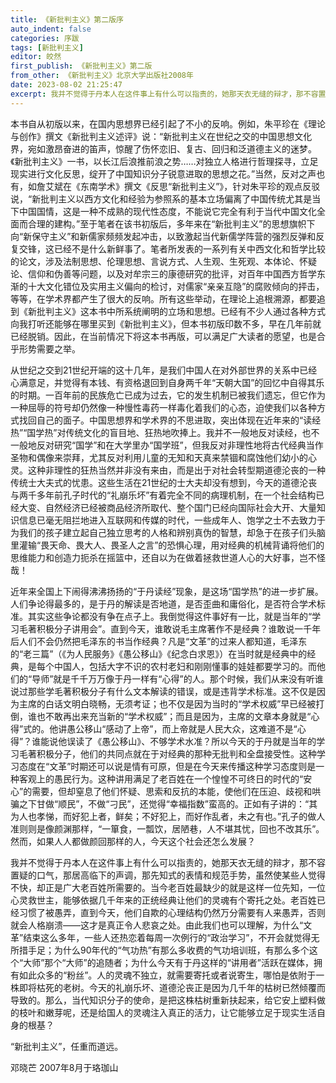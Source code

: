 ```yaml
---
title: 《新批判主义》第二版序
auto_indent: false
categories: 序跋
tags: [新批判主义]
editor: 皎然
first_publish: 《新批判主义》第二版
from_other: 《新批判主义》北京大学出版社2008年
date: 2023-08-02 21:25:47
excerpt: 我并不觉得于丹本人在这件事上有什么可以指责的，她那天衣无缝的辩才，那不容置疑的口气，那居高临下的声调，那先知式的表情和规范手势，虽然使某些人觉得不快，却正是广大老百姓所需要的。
---
```

本书自从初版以来，在国内思想界已经引起了不小的反响。例如，朱平珍在《理论与创作》撰文《新批判主义述评》说：“新批判主义在世纪之交的中国思想文化界，宛如激昂奋进的笛声，惊醒了伤怀恋旧、复古、回归和泛道德主义的迷梦。《新批判主义》一书，以长江后浪推前浪之势……对独立人格进行哲理探寻，立足现实进行文化反思，绽开了中国知识分子锐意进取的思想之花。”当然，反对之声也有，如詹艾斌在《东南学术》撰文《反思“新批判主义”》，针对朱平珍的观点反驳说，“新批判主义以西方文化和经验为参照系的基本立场偏离了中国传统尤其是当下中国国情，这是一种不成熟的现代性态度，不能说它完全有利于当代中国文化全面而合理的建构。”至于笔者在该书初版后，多年来在“新批判主义”的思想旗帜下向“新保守主义”和新儒家频频发起冲击，以致激起当代新儒学阵营的强烈反弹和反复交锋，这已经不是什么新鲜事了。笔者所发表的一系列有关中西文化和哲学比较的论文，涉及法制思想、伦理思想、言说方式、人生观、生死观、本体论、怀疑论、信仰和伪善等问题，以及对牟宗三的康德研究的批评，对百年中国西方哲学东渐的十大文化错位及实用主义偏向的检讨，对儒家“亲亲互隐”的腐败倾向的抨击，等等，在学术界都产生了很大的反响。所有这些举动，在理论上追根溯源，都要追到《新批判主义》这本书中所系统阐明的立场和思想。已经有不少人通过各种方式向我打听还能够在哪里买到《新批判主义》，但本书初版印数不多，早在几年前就已经脱销。因此，在当前情况下将这本书再版，可以满足广大读者的愿望，也是合乎形势需要之举。

从世纪之交到21世纪开端的这十几年，是我们中国人在对外部世界的关系中已经心满意足，并觉得有本钱、有资格退回到自身两千年“天朝大国”的回忆中自得其乐的时期。一百年前的民族危亡已成为过去，它的发生机制已被我们遗忘，但它作为一种屈辱的符号却仍然像一种慢性毒药一样毒化着我们的心态，迫使我们以各种方式找回自己的面子。中国思想界和学术界的不思进取，突出体现在近年来的“读经热”“国学热”对传统文化的盲目地、狂热地吹捧上。我并不一般地反对读经，也不一般地反对研究“国学”和在大学里办“国学班”，但我反对非理性地将古代经典当作圣物和偶像来崇拜，尤其反对利用儿童的无知和天真来禁锢和腐蚀他们幼小的心灵。这种非理性的狂热当然并非没有来由，而是出于对社会转型期道德沦丧的一种传统士大夫式的忧患。这些生活在21世纪的士大夫却没有想到，今天的道德沦丧与两千多年前孔子时代的“礼崩乐坏”有着完全不同的病理机制，在一个社会结构已经大变、自然经济已经被商品经济所取代、整个国门已经向国际社会大开、大量知识信息已毫无阻拦地进入互联网和传媒的时代，一些成年人、饱学之士不去致力于为我们的孩子建立起自己独立思考的人格和辨别真伪的智慧，却急于在孩子们头脑里灌输“畏天命、畏大人、畏圣人之言”的恐惧心理，用对经典的机械背诵将他们的思维能力和创造力扼杀在摇篮中，还自以为在做着拯救世道人心的大好事，岂不怪哉！

近年来全国上下闹得沸沸扬扬的“于丹读经”现象，是这场“国学热”的进一步扩展。人们争论得最多的，是于丹的解读是否地道，是否歪曲和庸俗化，是否符合学术标准。其实这些争论都没有争在点子上。我倒觉得这件事好有一比，就是当年的“学习毛著积极分子讲用会”。直到今天，谁敢说毛主席著作不是经典？谁敢说一千年后人们不会仍然把毛泽东的书当作经典？凡是“文革”的过来人都知道，毛泽东的“老三篇”（《为人民服务》《愚公移山》《纪念白求恩》）在当时就是经典中的经典，是每个中国人，包括大字不识的农村老妇和刚刚懂事的娃娃都要学习的。而他们的“导师”就是千千万万像于丹一样有“心得”的人。那个时候，我们从来没有听谁说过那些学毛著积极分子有什么文本解读的错误，或是违背学术标准。这不仅是因为主席的白话文明白晓畅，无须考证；也不仅是因为当时的“学术权威”早已经被打倒，谁也不敢再出来充当新的“学术权威”；而且是因为，主席的文章本身就是“心得”式的。他讲愚公移山“感动了上帝”，而上帝就是人民大众，这难道不是“心得”？谁能说他误读了《愚公移山》、不够学术水准？所以今天的于丹就是当年的学习毛著积极分子，他们的共同点就在于对经典的那种无批判和全盘接受性。这种学习态度在“文革”时期还可以说是情有可原，但是在今天来传播这种学习态度则是一种客观上的愚民行为。这种讲用满足了老百姓在一个惶惶不可终日的时代的“安心”的需要，但却窒息了他们怀疑、思索和反抗的本能，使他们在压迫、歧视和哄骗之下甘做“顺民”，不做“刁民”，还觉得“幸福指数”蛮高的。正如有子讲的：“其为人也孝悌，而好犯上者，鲜矣；不好犯上，而好作乱者，未之有也。”孔子的做人准则则是像颜渊那样，“一箪食，一瓢饮，居陋巷，人不堪其忧，回也不改其乐”。然而，如果人人都做颜回那样的人，今天这个社会还怎么发展？

我并不觉得于丹本人在这件事上有什么可以指责的，她那天衣无缝的辩才，那不容置疑的口气，那居高临下的声调，那先知式的表情和规范手势，虽然使某些人觉得不快，却正是广大老百姓所需要的。当今老百姓最缺少的就是这样一位先知，一位心灵救世主，能够依据几千年来的正统经典让他们的灵魂有个寄托之处。老百姓已经习惯了被愚弄，直到今天，他们自欺的心理结构仍然万分需要有人来愚弄，否则就会人格崩溃——这才是真正令人悲哀之处。由此我们也可以理解，为什么“文革”结束这么多年，一些人还热恋着每周一次例行的“政治学习”，不开会就觉得无所措手足；为什么90年代的“气功热”有那么多收费的气功培训班，有那么多个这个“大师”那个“大师”的追随者；为什么今天有于丹这样的“讲用者”活跃在媒体，拥有如此众多的“粉丝”。人的灵魂不独立，就需要寄托或者说寄生，哪怕是依附于一株即将枯死的老树。今天的礼崩乐坏、道德沦丧正是因为几千年的枯树已然倾覆而导致的。那么，当代知识分子的使命，是把这株枯树重新扶起来，给它安上塑料做的枝叶和嫩芽呢，还是给国人的灵魂注入真正的活力，让它能够立足于现实生活自身的根基？

“新批判主义”，任重而道远。

邓晓芒 2007年8月于珞珈山